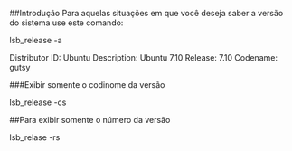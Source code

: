 ##Introdução
Para aquelas situações em que você deseja saber
a versão do sistema use este comando:


   lsb_release -a

   Distributor ID: Ubuntu
   Description:    Ubuntu 7.10
   Release:        7.10
   Codename:       gutsy

###Exibir somente o codinome da versão

lsb_release -cs

##Para exibir somente o número da versão

lsb_relase -rs
